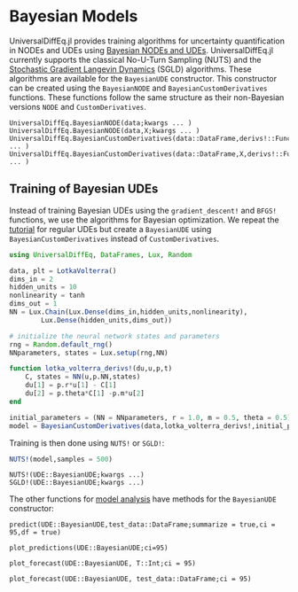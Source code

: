 # Bayesian Models

UniversalDiffEq.jl provides training algorithms for uncertainty quantification in NODEs and UDEs using [Bayesian NODEs and UDEs](https://arxiv.org/abs/2012.07244). UniversalDiffEq.jl currently supports the classical No-U-Turn Sampling (NUTS) and the [Stochastic Gradient Langevin Dynamics](https://www.stats.ox.ac.uk/~teh/research/compstats/WelTeh2011a.pdf) (SGLD) algorithms. These algorithms are available for the `BayesianUDE` constructor. This constructor can be created using the `BayesianNODE` and `BayesianCustomDerivatives` functions. These functions follow the same structure as their non-Bayesian versions `NODE` and `CustomDerivatives`.


```@docs; canonical=false
UniversalDiffEq.BayesianNODE(data;kwargs ... )
UniversalDiffEq.BayesianNODE(data,X;kwargs ... )
UniversalDiffEq.BayesianCustomDerivatives(data::DataFrame,derivs!::Function,initial_parameters;kwargs ... )
UniversalDiffEq.BayesianCustomDerivatives(data::DataFrame,X,derivs!::Function,initial_parameters;kwargs ... )
```

## Training of Bayesian UDEs

Instead of training Bayesian UDEs using the `gradient_descent!` and `BFGS!` functions, we use the algorithms for Bayesian optimization. We repeat the [tutorial](Models.md) for regular UDEs but create a `BayesianUDE` using `BayesianCustomDerivatives` instead of `CustomDerivatives`.

```julia
using UniversalDiffEq, DataFrames, Lux, Random

data, plt = LotkaVolterra()
dims_in = 2
hidden_units = 10
nonlinearity = tanh
dims_out = 1
NN = Lux.Chain(Lux.Dense(dims_in,hidden_units,nonlinearity),
        Lux.Dense(hidden_units,dims_out))

# initialize the neural network states and parameters 
rng = Random.default_rng() 
NNparameters, states = Lux.setup(rng,NN) 

function lotka_volterra_derivs!(du,u,p,t)
    C, states = NN(u,p.NN,states) 
    du[1] = p.r*u[1] - C[1]
    du[2] = p.theta*C[1] -p.m*u[2]
end

initial_parameters = (NN = NNparameters, r = 1.0, m = 0.5, theta = 0.5)
model = BayesianCustomDerivatives(data,lotka_volterra_derivs!,initial_parameters)
```

Training is then done using `NUTS!` or `SGLD!`:
```julia
NUTS!(model,samples = 500)
```

```@docs; canonical=false
NUTS!(UDE::BayesianUDE;kwargs ...)
SGLD!(UDE::BayesianUDE;kwargs ...)
```

The other functions for [model analysis](modelanalysis.md) have methods for the `BayesianUDE` constructor:

```@docs; canonical=false
predict(UDE::BayesianUDE,test_data::DataFrame;summarize = true,ci = 95,df = true)
```

```@docs; canonical=false
plot_predictions(UDE::BayesianUDE;ci=95)
```

```@docs; canonical=false
plot_forecast(UDE::BayesianUDE, T::Int;ci = 95)
```

```@docs; canonical=false
plot_forecast(UDE::BayesianUDE, test_data::DataFrame;ci = 95)
```